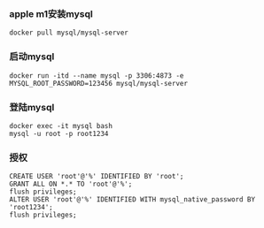 ### apple m1安装mysql
```shell
docker pull mysql/mysql-server
```

### 启动mysql

```shell
docker run -itd --name mysql -p 3306:4873 -e MYSQL_ROOT_PASSWORD=123456 mysql/mysql-server
```

### 登陆mysql
```shell
docker exec -it mysql bash
mysql -u root -p root1234
```

### 授权
```shell
CREATE USER 'root'@'%' IDENTIFIED BY 'root';
GRANT ALL ON *.* TO 'root'@'%';
flush privileges;
ALTER USER 'root'@'%' IDENTIFIED WITH mysql_native_password BY 'root1234';
flush privileges;
```
